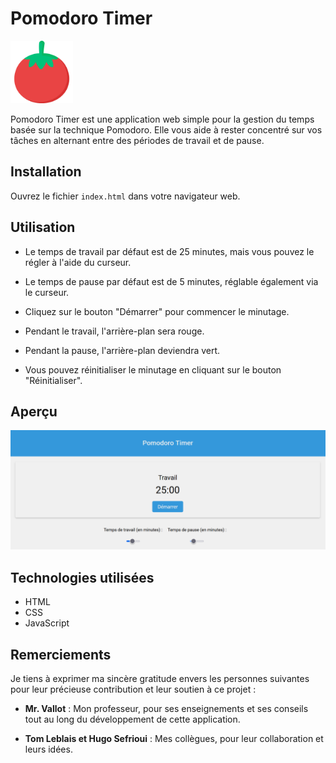 # Pomodoro Timer

<img src="icon.png" width="100" height="100">

Pomodoro Timer est une application web simple pour la gestion du temps basée sur la technique Pomodoro. Elle vous aide à rester concentré sur vos tâches en alternant entre des périodes de travail et de pause.

## Installation

Ouvrez le fichier `index.html` dans votre navigateur web.

## Utilisation

- Le temps de travail par défaut est de 25 minutes, mais vous pouvez le régler à l'aide du curseur.

- Le temps de pause par défaut est de 5 minutes, réglable également via le curseur.

- Cliquez sur le bouton "Démarrer" pour commencer le minutage.

- Pendant le travail, l'arrière-plan sera rouge.

- Pendant la pause, l'arrière-plan deviendra vert.

- Vous pouvez réinitialiser le minutage en cliquant sur le bouton "Réinitialiser".

## Aperçu

![Pomodoro Timer](screenshot.png)

## Technologies utilisées

- HTML
- CSS
- JavaScript

## Remerciements

Je tiens à exprimer ma sincère gratitude envers les personnes suivantes pour leur précieuse contribution et leur soutien à ce projet :

- **Mr. Vallot** : Mon professeur, pour ses enseignements et ses conseils tout au long du développement de cette application.

- **Tom Leblais et Hugo Sefrioui** : Mes collègues, pour leur collaboration et leurs idées.

